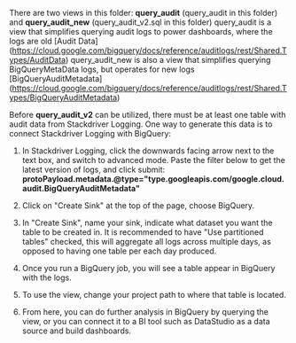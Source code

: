 There are two views in this folder: **query_audit** (query_audit in this folder) and **query_audit_new** (query_audit_v2.sql in this folder)
query_audit is a view that simplifies querying audit logs to power dashboards, where the logs are old [Audit Data] (https://cloud.google.com/bigquery/docs/reference/auditlogs/rest/Shared.Types/AuditData)
query_audit_new is also a view that simplifies querying BigQueryMetaData logs, but operates for new logs [BigQueryAuditMetadata] 
(https://cloud.google.com/bigquery/docs/reference/auditlogs/rest/Shared.Types/BigQueryAuditMetadata)

Before **query_audit_v2** can be utilized, there must be at least one table with audit data from Stackdriver Logging. One way to generate this data is to connect Stackdriver Logging with BigQuery:

1) In Stackdriver Logging, click the downwards facing arrow next to the text box, and switch to advanced mode. Paste the filter below to get the latest version of logs, and click submit:
**protoPayload.metadata.@type="type.googleapis.com/google.cloud.audit.BigQueryAuditMetadata"**

2) Click on "Create Sink" at the top of the page, choose BigQuery. 

3) In "Create Sink", name your sink, indicate what dataset you want the table to be created in. It is recommended to have "Use partitioned tables" checked, this will aggregate all logs across multiple days, as opposed to having one table per each day produced. 

4) Once you run a BigQuery job, you will see a table appear in BigQuery with the logs. 

5) To use the view, change your project path to where that table is located. 

6) From here, you can do further analysis in BigQuery by querying the view, or you can connect it to a BI tool such as DataStudio as a data source and build dashboards. 
